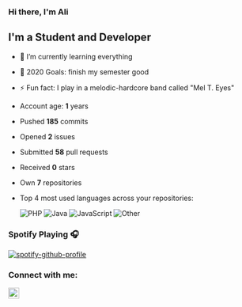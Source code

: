 ### Hi there, I'm Ali


## I'm a Student and Developer

- 🌱 I’m currently learning everything
- 🥅 2020 Goals: finish my semester good
- ⚡ Fun fact: I play in a melodic-hardcore band called "Mel T. Eyes"
- Account age: **1** years
  
- Pushed **185** commits
  
- Opened **2** issues
  
- Submitted **58** pull requests
  
- Received **0** stars
  
-  Own **7** repositories
  
- Top 4 most used languages across your repositories:
  
    ![PHP](https://img.shields.io/static/v1?style=flat-square&label=%E2%A0%80&color=555&labelColor=%234F5D95&message=PHP%EF%B8%B167.4%25)
    ![Java](https://img.shields.io/static/v1?style=flat-square&label=%E2%A0%80&color=555&labelColor=%23b07219&message=Java%EF%B8%B128.1%25)
    ![JavaScript](https://img.shields.io/static/v1?style=flat-square&label=%E2%A0%80&color=555&labelColor=%23f1e05a&message=JavaScript%EF%B8%B12.6%25)
    ![Other](https://img.shields.io/static/v1?style=flat-square&label=%E2%A0%80&color=555&labelColor=%23ededed&message=Other%EF%B8%B11.7%25)
  
### Spotify Playing 🎧

[![spotify-github-profile](https://spotify-github-profile.vercel.app/api/view?uid=1171564581&cover_image=true&theme=default)](https://spotify-github-profile.vercel.app/api/view?uid=1171564581&redirect=true)

### Connect with me:

[<img align="left" alt="alioergey | LinkedIn" width="22px" src="https://cdn.jsdelivr.net/npm/simple-icons@v3/icons/linkedin.svg" />][linkedin]


[linkedin]: https://www.linkedin.com/in/ali-%C3%B6rgey/


